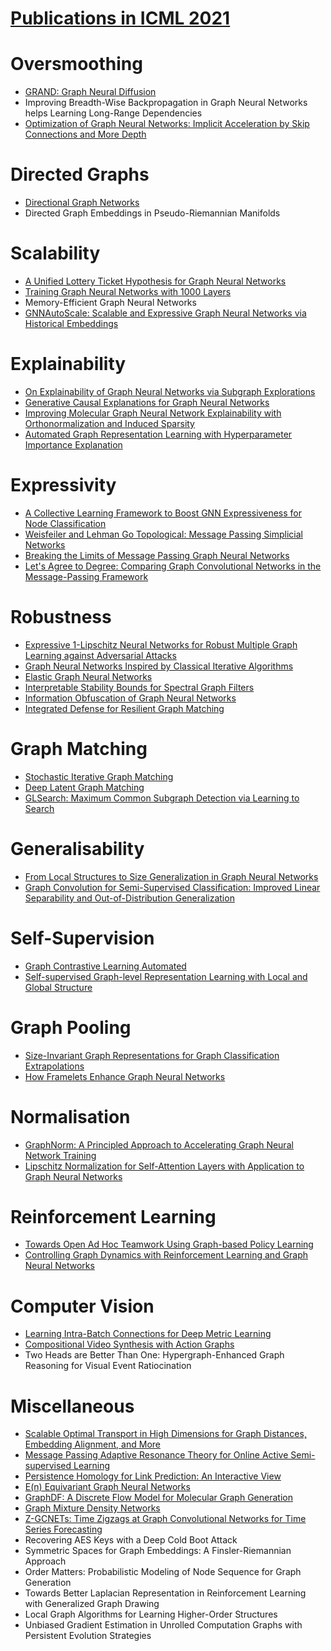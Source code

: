 # [Publications in ICML 2021](https://icml.cc/Conferences/2021/AcceptedPapersInitial)



# Oversmoothing
- [GRAND: Graph Neural Diffusion](https://github.com/naganandy/graph-based-deep-learning-literature/blob/master/conference-publications/folders/publications_icml21/grand_icml21/README.md)
- Improving Breadth-Wise Backpropagation in Graph Neural Networks helps Learning Long-Range Dependencies
- [Optimization of Graph Neural Networks: Implicit Acceleration by Skip Connections and More Depth](https://github.com/naganandy/graph-based-deep-learning-literature/blob/master/conference-publications/folders/publications_icml21/optgnn_icml21/README.md)



# Directed Graphs
- [Directional Graph Networks](https://github.com/naganandy/graph-based-deep-learning-literature/blob/master/conference-publications/folders/publications_icml21/dgn_icml21/README.md)
- Directed Graph Embeddings in Pseudo-Riemannian Manifolds



# Scalability
- [A Unified Lottery Ticket Hypothesis for Graph Neural Networks](https://github.com/naganandy/graph-based-deep-learning-literature/blob/master/conference-publications/folders/publications_icml21/glt_icml21/README.md)
- [Training Graph Neural Networks with 1000 Layers](https://github.com/naganandy/graph-based-deep-learning-literature/blob/master/conference-publications/folders/publications_icml21/revgnn_icml21/README.md)
- Memory-Efficient Graph Neural Networks
- [GNNAutoScale: Scalable and Expressive Graph Neural Networks via Historical Embeddings](https://github.com/naganandy/graph-based-deep-learning-literature/blob/master/conference-publications/folders/publications_icml21/gnnautoscale_icml21/README.md)



# Explainability
- [On Explainability of Graph Neural Networks via Subgraph Explorations](https://github.com/naganandy/graph-based-deep-learning-literature/blob/master/conference-publications/folders/publications_icml21/subgraphx_icml21/README.md)
- [Generative Causal Explanations for Graph Neural Networks](https://github.com/naganandy/graph-based-deep-learning-literature/blob/master/conference-publications/folders/publications_icml21/gem_icml21/README.md)
- [Improving Molecular Graph Neural Network Explainability with Orthonormalization and Induced Sparsity](https://github.com/naganandy/graph-based-deep-learning-literature/blob/master/conference-publications/folders/publications_icml21/brogini_icml21/README.md)
- [Automated Graph Representation Learning with Hyperparameter Importance Explanation](https://github.com/naganandy/graph-based-deep-learning-literature/blob/master/conference-publications/folders/publications_icml21/autogr_icml21/README.md)



# Expressivity
- [A Collective Learning Framework to Boost GNN Expressiveness for Node Classification](https://github.com/naganandy/graph-based-deep-learning-literature/blob/master/conference-publications/folders/publications_icml21/clgnn_icml21/README.md)
- [Weisfeiler and Lehman Go Topological: Message Passing Simplicial Networks](https://github.com/naganandy/graph-based-deep-learning-literature/blob/master/conference-publications/folders/publications_icml21/mpsn_icml21/README.md)
- [Breaking the Limits of Message Passing Graph Neural Networks](https://github.com/naganandy/graph-based-deep-learning-literature/blob/master/conference-publications/folders/publications_icml21/gnnml_icml21/README.md)
- [Let's Agree to Degree: Comparing Graph Convolutional Networks in the Message-Passing Framework](https://github.com/naganandy/graph-based-deep-learning-literature/blob/master/conference-publications/folders/publications_icml21/adgcn_icml21/README.md)



# Robustness
- [Expressive 1-Lipschitz Neural Networks for Robust Multiple Graph Learning against Adversarial Attacks](https://github.com/naganandy/graph-based-deep-learning-literature/blob/master/conference-publications/folders/publications_icml21/ernn_icml21/README.md)
- [Graph Neural Networks Inspired by Classical Iterative Algorithms](https://github.com/naganandy/graph-based-deep-learning-literature/blob/master/conference-publications/folders/publications_icml21/twirls_icml21/README.md)
- [Elastic Graph Neural Networks](https://github.com/naganandy/graph-based-deep-learning-literature/blob/master/conference-publications/folders/publications_icml21/elasticgnn_icml21/README.md)
- [Interpretable Stability Bounds for Spectral Graph Filters](https://github.com/naganandy/graph-based-deep-learning-literature/blob/master/conference-publications/folders/publications_icml21/sgf_icml21/README.md)
- [Information Obfuscation of Graph Neural Networks](https://github.com/naganandy/graph-based-deep-learning-literature/blob/master/conference-publications/folders/publications_icml21/gal_icml21/README.md)
- [Integrated Defense for Resilient Graph Matching](https://github.com/naganandy/graph-based-deep-learning-literature/blob/master/conference-publications/folders/publications_icml21/idrgm_icml21/README.md)



# Graph Matching
- [Stochastic Iterative Graph Matching](https://github.com/naganandy/graph-based-deep-learning-literature/blob/master/conference-publications/folders/publications_icml21/sigma_icml21/README.md)
- [Deep Latent Graph Matching](https://github.com/naganandy/graph-based-deep-learning-literature/blob/master/conference-publications/folders/publications_icml21/dlgm_icml21/README.md)
- [GLSearch: Maximum Common Subgraph Detection via Learning to Search](https://github.com/naganandy/graph-based-deep-learning-literature/blob/master/conference-publications/folders/publications_icml21/glsearch_icml21/README.md)



# Generalisability
- [From Local Structures to Size Generalization in Graph Neural Networks](https://github.com/naganandy/graph-based-deep-learning-literature/blob/master/conference-publications/folders/publications_icml21/pattern_icml21/README.md)
- [Graph Convolution for Semi-Supervised Classification: Improved Linear Separability and Out-of-Distribution Generalization](https://github.com/naganandy/graph-based-deep-learning-literature/blob/master/conference-publications/folders/publications_icml21/sepgcn_icml21/README.md)



# Self-Supervision
- [Graph Contrastive Learning Automated](https://github.com/naganandy/graph-based-deep-learning-literature/blob/master/conference-publications/folders/publications_icml21/joao_icml21/README.md)
- [Self-supervised Graph-level Representation Learning with Local and Global Structure](https://github.com/naganandy/graph-based-deep-learning-literature/blob/master/conference-publications/folders/publications_icml21/graphlog_icml21/README.md)



# Graph Pooling
- [Size-Invariant Graph Representations for Graph Classification Extrapolations](https://github.com/naganandy/graph-based-deep-learning-literature/blob/master/conference-publications/folders/publications_icml21/signn_icml21/README.md)
- [How Framelets Enhance Graph Neural Networks](https://github.com/naganandy/graph-based-deep-learning-literature/blob/master/conference-publications/folders/publications_icml21/ufgpool_icml21/README.md)



# Normalisation
- [GraphNorm: A Principled Approach to Accelerating Graph Neural Network Training](https://github.com/naganandy/graph-based-deep-learning-literature/blob/master/conference-publications/folders/publications_icml21/graphnorm_icml21/README.md)
- [Lipschitz Normalization for Self-Attention Layers with Application to Graph Neural Networks](https://github.com/naganandy/graph-based-deep-learning-literature/blob/master/conference-publications/folders/publications_icml21/lipschitznorm_icml21/README.md)



# Reinforcement Learning
- [Towards Open Ad Hoc Teamwork Using Graph-based Policy Learning](https://github.com/naganandy/graph-based-deep-learning-literature/blob/master/conference-publications/folders/publications_icml21/gpl_icml21/README.md)
- [Controlling Graph Dynamics with Reinforcement Learning and Graph Neural Networks](https://github.com/naganandy/graph-based-deep-learning-literature/blob/master/conference-publications/folders/publications_icml21/rlgn_icml21/README.md)



# Computer Vision
- [Learning Intra-Batch Connections for Deep Metric Learning](https://github.com/naganandy/graph-based-deep-learning-literature/blob/master/conference-publications/folders/publications_icml21/mpndml_icml21/README.md)
- [Compositional Video Synthesis with Action Graphs](https://github.com/naganandy/graph-based-deep-learning-literature/blob/master/conference-publications/folders/publications_icml21/ag2vid_icml21/README.md)
- Two Heads are Better Than One: Hypergraph-Enhanced Graph Reasoning for Visual Event Ratiocination



# Miscellaneous
- [Scalable Optimal Transport in High Dimensions for Graph Distances, Embedding Alignment, and More](https://github.com/naganandy/graph-based-deep-learning-literature/blob/master/conference-publications/folders/publications_icml21/gtn_icml21/README.md)
- [Message Passing Adaptive Resonance Theory for Online Active Semi-supervised Learning](https://github.com/naganandy/graph-based-deep-learning-literature/blob/master/conference-publications/folders/publications_icml21/mpart_icml21/README.md)
- [Persistence Homology for Link Prediction: An Interactive View](https://github.com/naganandy/graph-based-deep-learning-literature/blob/master/conference-publications/folders/publications_icml21/tlcgnn_icml21/README.md)
- [E(n) Equivariant Graph Neural Networks](https://github.com/naganandy/graph-based-deep-learning-literature/blob/master/conference-publications/folders/publications_icml21/egnn_icml21/README.md)
- [GraphDF: A Discrete Flow Model for Molecular Graph Generation](https://github.com/naganandy/graph-based-deep-learning-literature/blob/master/conference-publications/folders/publications_icml21/graphdf_icml21/README.md)
- [Graph Mixture Density Networks](https://github.com/naganandy/graph-based-deep-learning-literature/blob/master/conference-publications/folders/publications_icml21/gmdn_icml21/README.md)
- [Z-GCNETs: Time Zigzags at Graph Convolutional Networks for Time Series Forecasting](https://github.com/naganandy/graph-based-deep-learning-literature/blob/master/conference-publications/folders/publications_icml21/zgcnet_icml21/README.md)
- Recovering AES Keys with a Deep Cold Boot Attack
- Symmetric Spaces for Graph Embeddings: A Finsler-Riemannian Approach
- Order Matters: Probabilistic Modeling of Node Sequence for Graph Generation
- Towards Better Laplacian Representation in Reinforcement Learning with Generalized Graph Drawing
- Local Graph Algorithms for Learning Higher-Order Structures
- Unbiased Gradient Estimation in Unrolled Computation Graphs with Persistent Evolution Strategies
